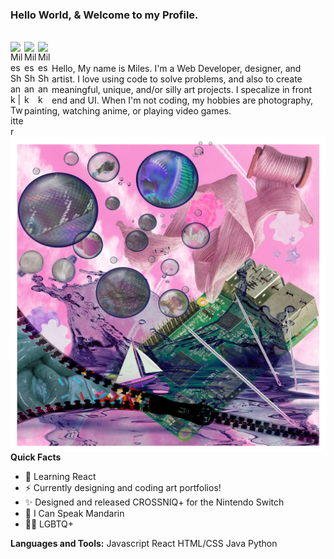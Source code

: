 
### Hello World, & Welcome to my Profile.

<br/>


<a href="https://twitter.com/MilesInSpace">
<img align="left" alt="Miles Shank | Twitter" width="22px" src="https://cdn.jsdelivr.net/npm/simple-icons@v3/icons/twitter.svg" />
</a>
<a href="https://www.linkedin.com/in/miles-shank/">
<img align="left" alt="Miles Shank" width="22px" src="https://cdn.jsdelivr.net/npm/simple-icons@v3/icons/linkedin.svg" />
</a>
<a href="https://www.instagram.com/doubleclickprince/">
<img align="left" alt="Miles Shank" width="22px" src="https://cdn.jsdelivr.net/npm/simple-icons@v3/icons/instagram.svg" />
</a>
<br />

<br /> 
Hello, My name is Miles. I'm a Web Developer, designer, and artist. I love using code to solve problems, and also to create meaningful, unique, and/or silly art projects. I specalize in front end and UI.
When I'm not coding, my hobbies are photography, painting, watching anime, or playing video games.

<img align="right" height=40% alt="digital collage designed by Miles Shank" src="Exercise5_MilesShank.jpg" />




<br></br>

**Quick Facts**

- 🌱 Learning React
- ⚡ Currently designing and coding art portfolios!
- ✨ Designed and released CROSSNIQ+ for the Nintendo Switch
- 💬 I Can Speak Mandarin
- 🏳️‍🌈 LGBTQ+



**Languages and Tools:**
Javascript
React
HTML/CSS
Java
Python